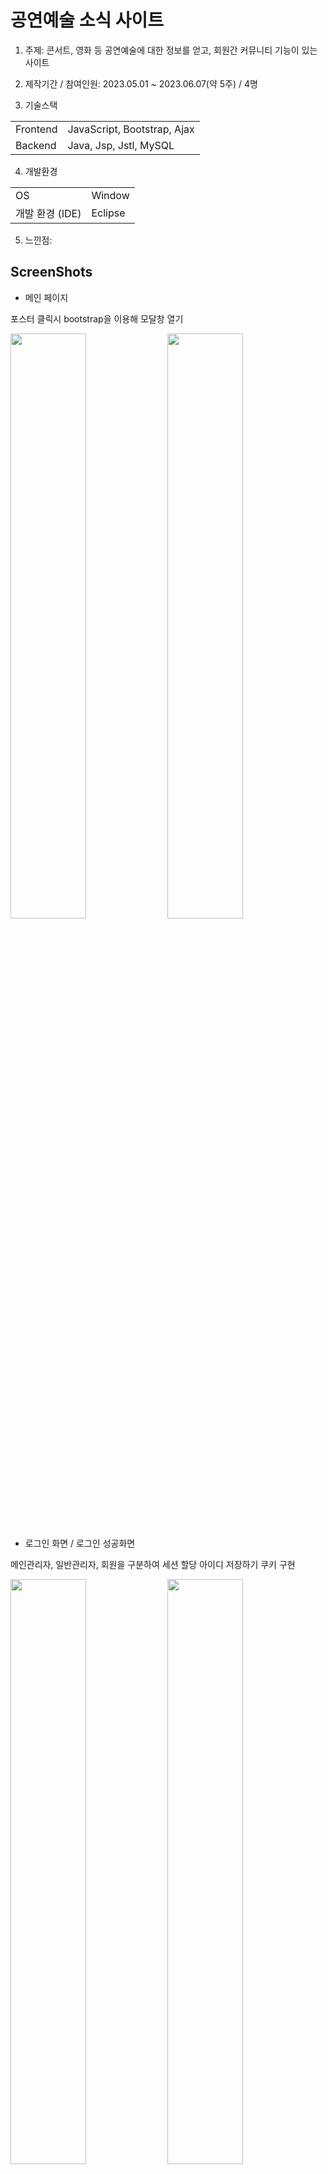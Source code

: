 # 공연예술 소식 사이트
1. 주제: 콘서트, 영화 등 공연예술에 대한 정보를 얻고, 회원간 커뮤니티 기능이 있는 사이트<br>

2. 제작기간 / 참여인원: 2023.05.01 ~ 2023.06.07(약 5주) / 4명

3. 기술스택
<table>
  <tr>
    <td>Frontend</td>
    <td>JavaScript, Bootstrap, Ajax</td>
  </tr>
  <tr>
    <td>Backend</td>
    <td>Java, Jsp, Jstl, MySQL</td>
  </tr>
</table>

4. 개발환경
<table>
  <tr>
    <td>OS</td>
    <td>Window</td>
  </tr>
  <tr>
    <td>개발 환경 (IDE)</td>
    <td>Eclipse</td>
  </tr>
</table>

5. 느낀점:


## ScreenShots

- 메인 페이지

포스터 클릭시 bootstrap을 이용해 모달창 열기

<img src="https://github.com/JasonTaeng/Art_info-Team_Project-/assets/134661987/76396755-174c-4211-967b-9a0d20fbf240" width="49%"></img>
<img src="https://github.com/JasonTaeng/Art_info-Team_Project-/assets/134661987/3d61661f-a55e-44bd-b7cb-875d93d02114" width="49%"></img>

- 로그인 화면 / 로그인 성공화면

메인관리자, 일반관리자, 회원을 구분하여 세션 할당
아이디 저장하기 쿠키 구현

<img src="https://github.com/JasonTaeng/Art_info-Team_Project-/assets/134661987/646c43c4-2a52-4242-b0fb-e72392bc721d" width="49%"></img>
<img src="https://github.com/JasonTaeng/Art_info-Team_Project-/assets/134661987/58423d74-d554-4705-b65a-fe3a9979a136" width="49%"></img>

- 회원가입

ajax를 이용한 아이디 중복검사

<img src="https://github.com/JasonTaeng/Art_info-Team_Project-/assets/134661987/425b3a95-1212-4e93-9c9b-bdf49ff22889" width="49%"></img>

- 회원관리 화면 / 회원관리 - 조건검색 / 회원관리 - 상태,등급 변경 / 회원정보



<img src="https://github.com/JasonTaeng/Art_info-Team_Project-/assets/134661987/c5638d85-b116-4807-b0f1-172de70f6073" width="49%"></img>
<img src="https://github.com/JasonTaeng/Art_info-Team_Project-/assets/134661987/e5729926-dbea-4c72-9c3b-a9c48e3a9b5a" width="49%"></img>
<img src="https://github.com/JasonTaeng/Art_info-Team_Project-/assets/134661987/59c43b5a-24f9-448b-bb69-631bd57f78c6" width="49%"></img>
<img src="https://github.com/JasonTaeng/Art_info-Team_Project-/assets/134661987/6a890946-d00c-4017-b661-4bc4e5cc4794" width="49%"></img>

- 공연소식관리

<img src="https://github.com/JasonTaeng/Art_info-Team_Project-/assets/134661987/37a9cd06-c3ff-4719-bb97-613495cd26e4" width="49%"></img>
<img src="https://github.com/JasonTaeng/Art_info-Team_Project-/assets/134661987/d2062c00-2f1d-4b2d-a48b-a693ddadffa9" width="49%"></img>

- 커뮤니티 - 공지사항 게시판

<img src="https://github.com/JasonTaeng/Art_info-Team_Project-/assets/134661987/40b7c38a-0018-45cb-a058-045032bf146f" width="49%"></img>
<img src="https://github.com/JasonTaeng/Art_info-Team_Project-/assets/134661987/660eb8fd-0316-4394-9e8b-9a7152f85318" width="49%"></img>

- 커뮤니티 - 자유게시판

<img src="https://github.com/JasonTaeng/Art_info-Team_Project-/assets/134661987/3fb40d7c-d597-450b-be2b-945de2f16672" width="49%"></img>

- 커뮤니티 - 공연후기 게시판

<img src="https://github.com/JasonTaeng/Art_info-Team_Project-/assets/134661987/a45c4e22-c72c-45d1-b2d8-4b7b3870bbf8" width="49%"></img>

- 커뮤니티 - 1:1 문의하기 게시판

<img src="https://github.com/JasonTaeng/Art_info-Team_Project-/assets/134661987/02edb76e-8755-4bfc-90a8-c6f0c15b06b7" width="49%"></img>

## ERD

- Full Shot

![Art_Info_ERD(Full)](https://github.com/JasonTaeng/Art_info-Team_Project-/assets/134661987/a79f4b2a-7099-40c3-a101-b6fb6c2aac2b)

- Top / Bottom Shot

<img src="https://github.com/JasonTaeng/Art_info-Team_Project-/assets/134661987/2781a4c2-4e87-4532-b0ab-d05b046ad423" width="48%"></img>
<img src="https://github.com/JasonTaeng/Art_info-Team_Project-/assets/134661987/35695ebd-4297-4f56-9b6c-956931cd06f4)" width="49%"></img>

# 
